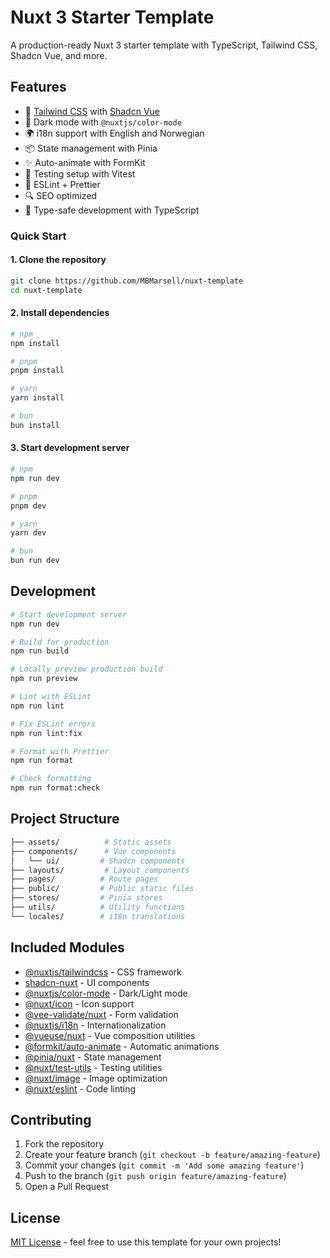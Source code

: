 # Nuxt 3 Starter Template

A production-ready Nuxt 3 starter template with TypeScript, Tailwind CSS, Shadcn Vue, and more.

## Features

- 🎨 [Tailwind CSS](https://tailwindcss.com/) with [Shadcn Vue](https://www.shadcn-vue.com/)
- 🌙 Dark mode with `@nuxtjs/color-mode`
- 🌍 i18n support with English and Norwegian
- 📦 State management with Pinia
- ✨ Auto-animate with FormKit
- 🧪 Testing setup with Vitest
- 📝 ESLint + Prettier
- 🔍 SEO optimized
- 🚀 Type-safe development with TypeScript

### Quick Start

#### 1. Clone the repository

```bash
git clone https://github.com/MBMarsell/nuxt-template
cd nuxt-template
```

#### 2. Install dependencies

```bash
# npm
npm install

# pnpm
pnpm install

# yarn
yarn install

# bun
bun install
```

#### 3. Start development server

```bash
# npm
npm run dev

# pnpm
pnpm dev

# yarn
yarn dev

# bun
bun run dev
```

## Development

```bash
# Start development server
npm run dev

# Build for production
npm run build

# Locally preview production build
npm run preview

# Lint with ESLint
npm run lint

# Fix ESLint errors
npm run lint:fix

# Format with Prettier
npm run format

# Check formatting
npm run format:check
```

## Project Structure

```bash
├── assets/          # Static assets
├── components/      # Vue components
│   └── ui/         # Shadcn components
├── layouts/         # Layout components
├── pages/          # Route pages
├── public/         # Public static files
├── stores/         # Pinia stores
├── utils/          # Utility functions
└── locales/        # i18n translations
```

## Included Modules

- [@nuxtjs/tailwindcss](https://tailwindcss.nuxtjs.org/) - CSS framework
- [shadcn-nuxt](https://www.shadcn-vue.com/) - UI components
- [@nuxtjs/color-mode](https://color-mode.nuxtjs.org/) - Dark/Light mode
- [@nuxt/icon](https://nuxt.com/modules/icon) - Icon support
- [@vee-validate/nuxt](https://vee-validate.logaretm.com/v4/) - Form validation
- [@nuxtjs/i18n](https://i18n.nuxtjs.org/) - Internationalization
- [@vueuse/nuxt](https://vueuse.org/) - Vue composition utilities
- [@formkit/auto-animate](https://auto-animate.formkit.com/) - Automatic animations
- [@pinia/nuxt](https://pinia.vuejs.org/) - State management
- [@nuxt/test-utils](https://nuxt.com/docs/getting-started/testing) - Testing utilities
- [@nuxt/image](https://image.nuxt.com/) - Image optimization
- [@nuxt/eslint](https://nuxt.com/modules/eslint) - Code linting

## Contributing

1. Fork the repository
2. Create your feature branch (`git checkout -b feature/amazing-feature`)
3. Commit your changes (`git commit -m 'Add some amazing feature'`)
4. Push to the branch (`git push origin feature/amazing-feature`)
5. Open a Pull Request

## License

[MIT License](LICENSE) - feel free to use this template for your own projects!
